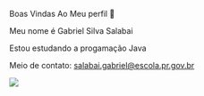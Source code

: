 Boas Vindas Ao Meu perfil 🖤

 Meu nome é Gabriel Silva Salabai
 
 Estou estudando a progamação Java

Meio de contato: salabai.gabriel@escola.pr.gov.br

![](https://tenor.com/pt-BR/view/dbz-goku-gif-18344448853816170087)



<!--
**Salabaita/Salabaita** is a ✨ _special_ ✨ repository because its `README.md` (this file) appears on your GitHub profile.
